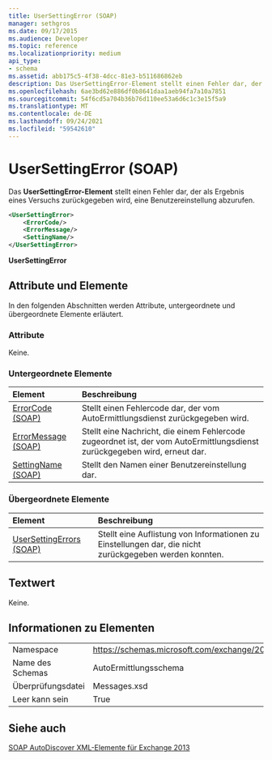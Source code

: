 ```yaml
---
title: UserSettingError (SOAP)
manager: sethgros
ms.date: 09/17/2015
ms.audience: Developer
ms.topic: reference
ms.localizationpriority: medium
api_type:
- schema
ms.assetid: abb175c5-4f38-4dcc-81e3-b511686862eb
description: Das UserSettingError-Element stellt einen Fehler dar, der als Ergebnis eines Versuchs zurückgegeben wird, eine Benutzereinstellung abzurufen.
ms.openlocfilehash: 6ae3bd62e886df0b8641daa1aeb94fa7a10a7851
ms.sourcegitcommit: 54f6cd5a704b36b76d110ee53a6d6c1c3e15f5a9
ms.translationtype: MT
ms.contentlocale: de-DE
ms.lasthandoff: 09/24/2021
ms.locfileid: "59542610"
---
```

# <a name="usersettingerror-soap"></a>UserSettingError (SOAP)

Das **UserSettingError-Element** stellt einen Fehler dar, der als Ergebnis eines Versuchs zurückgegeben wird, eine Benutzereinstellung abzurufen. 
  
```XML
<UserSettingError>
    <ErrorCode/>
    <ErrorMessage/>
    <SettingName/>
</UserSettingError>
```

 **UserSettingError**
## <a name="attributes-and-elements"></a>Attribute und Elemente

In den folgenden Abschnitten werden Attribute, untergeordnete und übergeordnete Elemente erläutert.
  
### <a name="attributes"></a>Attribute

Keine.
  
### <a name="child-elements"></a>Untergeordnete Elemente

|**Element**|**Beschreibung**|
|:-----|:-----|
|[ErrorCode (SOAP)](errorcode-soap.md) <br/> |Stellt einen Fehlercode dar, der vom AutoErmittlungsdienst zurückgegeben wird.  <br/> |
|[ErrorMessage (SOAP)](errormessage-soap.md) <br/> |Stellt eine Nachricht, die einem Fehlercode zugeordnet ist, der vom AutoErmittlungsdienst zurückgegeben wird, erneut dar.  <br/> |
|[SettingName (SOAP)](settingname-soap.md) <br/> |Stellt den Namen einer Benutzereinstellung dar.  <br/> |
   
### <a name="parent-elements"></a>Übergeordnete Elemente

|**Element**|**Beschreibung**|
|:-----|:-----|
|[UserSettingErrors (SOAP)](usersettingerrors-soap.md) <br/> |Stellt eine Auflistung von Informationen zu Einstellungen dar, die nicht zurückgegeben werden konnten.  <br/> |
   
## <a name="text-value"></a>Textwert

Keine.
  
## <a name="element-information"></a>Informationen zu Elementen

|||
|:-----|:-----|
|Namespace  <br/> |https://schemas.microsoft.com/exchange/2010/Autodiscover  <br/> |
|Name des Schemas  <br/> |AutoErmittlungsschema  <br/> |
|Überprüfungsdatei  <br/> |Messages.xsd  <br/> |
|Leer kann sein  <br/> |True  <br/> |
   
## <a name="see-also"></a>Siehe auch



[SOAP AutoDiscover XML-Elemente für Exchange 2013](soap-autodiscover-xml-elements-for-exchange-2013.md)

